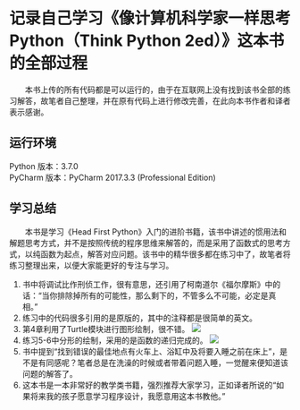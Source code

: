 # 记录自己学习《像计算机科学家一样思考Python（Think Python 2ed）》这本书的全部过程 #

&emsp;&emsp;本书上传的所有代码都是可以运行的，由于在互联网上没有找到该书全部的练习解答，故笔者自己整理，并在原有代码上进行修改完善，在此向本书作者和译者表示感谢。

## 运行环境 ##
Python 版本：3.7.0<br/>
PyCharm 版本：PyCharm 2017.3.3 (Professional Edition)

## 学习总结 ##
&emsp;&emsp;本书是学习《Head First Python》入门的进阶书籍，该书中讲述的惯用法和解题思考方式，并不是按照传统的程序思维来解答的，而是采用了函数式的思考方式，以纯函数为起点，解答对应问题。该书中的精华很多都在练习中了，故笔者将练习整理出来，以便大家能更好的专注与学习。

1. 书中将调试比作刑侦工作，很有意思，还引用了柯南道尔《福尔摩斯》中的话：“当你排除掉所有的可能性，那么剩下的，不管多么不可能，必定是真相。”
2. 练习中的代码很多引用的是原版的，其中的注释都是很简单的英文。
3. 第4章利用了Turtle模块进行图形绘制，很不错。
![](https://i.imgur.com/Uz1rWQK.png)
4. 练习5-6中分形的绘制，采用的是函数的递归完成的。
![](https://i.imgur.com/ITRsgF6.png)
5. 书中提到“找到错误的最佳地点有火车上、浴缸中及将要入睡之前在床上”，是不是有同感呢？笔者总是在洗澡的时候或者带着问题入睡，一觉醒来便知道该问题的解答了。
6. 这本书是一本非常好的教学类书籍，强烈推荐大家学习，正如译者所说的“如果将来我的孩子愿意学习程序设计，我愿意用这本书教他。”